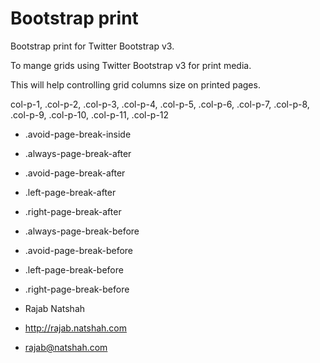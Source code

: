 Bootstrap print
====================

 Bootstrap print for Twitter Bootstrap v3.
 
 To mange grids using Twitter Bootstrap v3 for print media.
 
 This will help controlling grid columns size on printed pages.
 
  col-p-1,
 .col-p-2,
 .col-p-3,
 .col-p-4,
 .col-p-5,
 .col-p-6,
 .col-p-7,
 .col-p-8,
 .col-p-9,
 .col-p-10,
 .col-p-11,
 .col-p-12
 
  - .avoid-page-break-inside

  - .always-page-break-after
  - .avoid-page-break-after
  - .left-page-break-after
  - .right-page-break-after

  - .always-page-break-before
  - .avoid-page-break-before
  - .left-page-break-before
  - .right-page-break-before




   - Rajab Natshah
   - http://rajab.natshah.com
   - rajab@natshah.com
